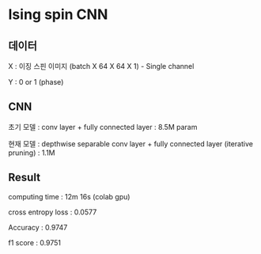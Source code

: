 # Ising spin CNN

## 데이터
X : 이징 스핀 이미지 (batch X 64 X 64 X 1) - Single channel

Y : 0 or 1 (phase)

## CNN
초기 모델 : conv layer + fully connected layer : 8.5M param

현재 모델 : depthwise separable conv layer + fully connected layer (iterative pruning) : 1.1M

## Result
computing time : 12m 16s (colab gpu)

cross entropy loss : 0.0577

Accuracy : 0.9747

f1 score : 0.9751
